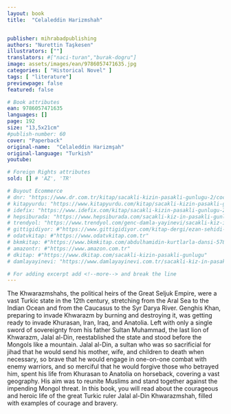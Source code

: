```yaml
---
layout: book
title:  "Celaleddin Harizmshah"


publisher: mihrabadpublishing
authors: "Nurettin Taşkesen"
illustrators: [""]
translators: #["naci-turan","burak-dogru"]
image: assets/images/ean/9786057471635.jpg
categories: [ "Historical Novel" ]
tags: [ "literature"]
previewpage: false
featured: false

# Book attributes
ean: 9786057471635
languages: []
page: 192
size: "13,5x21cm"
#publish-number: 60
cover: "Paperback"
original-name:  "Celaleddin Harizmşah"
original-language: "Turkish"
youtube:

# Foreign Rights attributes
sold: [] # 'AZ', 'TR'

# Buyout Ecommerce
# dnr: "https://www.dr.com.tr/kitap/sacakli-kizin-pasakli-gunlugu-2/cocuk-ve-genclik/genclik-10-yas/roman-oyku/urunno=0001893059001"
# kitapyurdu: "https://www.kitapyurdu.com/kitap/sacakli-kizin-pasakli-gunlugu-2-/560122.html&filter_name=Sa%C3%A7akl%C4%B1+K%C4%B1z%27%C4%B1n+Pasakl%C4%B1+G%C3%BCnl%C3%BC%C4%9F%C3%BC+2"
# idefix: "https://www.idefix.com/kitap/sacakli-kizin-pasakli-gunlugu-2/cocuk-ve-genclik/genclik-10-yas/roman-oyku/urunno=0001893059001"
# hepsiburada: "https://www.hepsiburada.com/sacakli-kiz-in-pasakli-gunlugu-2-damla-yayinevi-p-HBV000012ER86"
# trendyol: "https://www.trendyol.com/genc-damla-yayinevi/sacakli-kiz-in-pasakli-gunlugu-2-p-54825777"
# gittigidiyor: #"https://www.gittigidiyor.com/kitap-dergi/ezan-sehidi-adnan-menderes_pdp_732728793"
# odatvkitap: #"https://www.odatvkitap.com.tr"
# bkmkitap: #"https://www.bkmkitap.com/abdulhamidin-kurtlarla-dansi-578226"
# amazontr: #"https://www.amazon.com.tr"
# dkitap: #"https://www.dkitap.com/sacakli-kizin-pasakli-gunlugu"
# damlayayinevi: "https://www.damlayayinevi.com.tr/sacakli-kiz-in-pasakli-gunlugu-2-bu-iste-bi-terslik-var"

# For adding excerpt add <!--more--> and break the line
---
```

The Khwarazmshahs, the political heirs of the
Great Seljuk Empire, were a vast Turkic state in
the 12th century, stretching from the Aral Sea to
the Indian Ocean and from the Caucasus to the
Syr Darya River. Genghis Khan, preparing to invade Khwarazm by burning and destroying it, was
getting ready to invade Khurasan, Iran, Iraq, and
Anatolia. Left with only a single sword of sovereignty from his father Sultan Muhammad, the last
lion of Khwarazm, Jalal al-Din, reestablished the
state and stood before the Mongols like a mountain. Jalal al-Din, a sultan who was so sacrificial
for jihad that he would send his mother, wife,
and children to death when necessary, so brave
that he would engage in one-on-one combat with
enemy warriors, and so merciful that he would
forgive those who betrayed him, spent his life from
Khurasan to Anatolia on horseback, covering a
vast geography. His aim was to reunite Muslims
and stand together against the impending Mongol
threat. In this book, you will read about the courageous and heroic life of the great Turkic ruler
Jalal al-Din Khwarazmshah, filled with examples of
courage and bravery.
<!--more--> 

